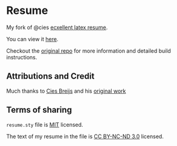 # Resume

My fork of @cies [ecxellent latex resume](https://www.github.com/cies/resume).

You can view it [here](https://github.com/david-w-millar/resume-millar/blob/master/millar.pdf?raw=true).

Checkout the [original repo](https://www.github.com/cies/resume) for more information and detailed build instructions.

## Attributions and Credit

Much thanks to [Cies Breijs](https://github.com/cies) and his [original work](https://github.com/cies)

## Terms of sharing

`resume.sty` file is [MIT](http://en.wikipedia.org/wiki/MIT_License) licensed.

The text of my resume in the file is [CC BY-NC-ND 3.0](https://creativecommons.org/licenses/by-nc-nd/3.0/) licensed.
